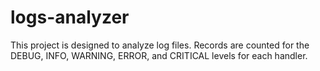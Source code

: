 # logs-analyzer
This project is designed to analyze log files. Records are counted for the DEBUG, INFO, WARNING, ERROR, and CRITICAL levels for each handler.
